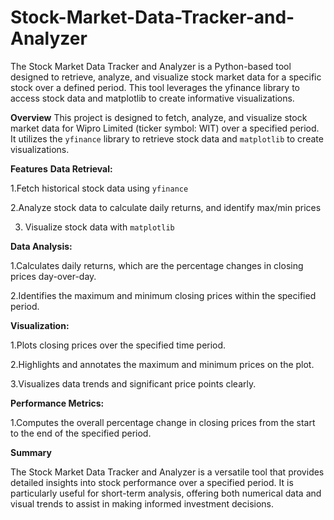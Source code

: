 # Stock-Market-Data-Tracker-and-Analyzer
The Stock Market Data Tracker and Analyzer is a Python-based tool designed to retrieve, analyze, and visualize stock market data for a specific stock over a defined period. This tool leverages the yfinance library to access stock data and matplotlib to create informative visualizations.

**Overview**
This project is designed to fetch, analyze, and visualize stock market data for Wipro Limited (ticker symbol: WIT) over a specified period. It utilizes the `yfinance` library to retrieve stock data and `matplotlib` to create visualizations.

**Features**
**Data Retrieval:**
  
  1.Fetch historical stock data using `yfinance`
  
  2.Analyze stock data to calculate daily returns, and identify max/min prices
  
  3. Visualize stock data with `matplotlib`
  
**Data Analysis:**
  
  1.Calculates daily returns, which are the percentage changes in closing prices day-over-day.
  
  2.Identifies the maximum and minimum closing prices within the specified period.

**Visualization:**
  
  1.Plots closing prices over the specified time period.
  
  2.Highlights and annotates the maximum and minimum prices on the plot.
  
  3.Visualizes data trends and significant price points clearly.
  
**Performance Metrics:**
  
  1.Computes the overall percentage change in closing prices from the start to the end of the specified period.

**Summary**

The Stock Market Data Tracker and Analyzer is a versatile tool that provides detailed insights into stock performance over a specified period. It is particularly useful for short-term analysis, offering both numerical data and visual trends to assist in making informed investment decisions.
